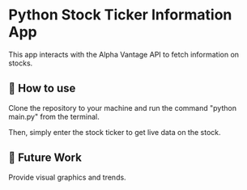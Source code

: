 # Python Stock Ticker Information App
This app interacts with the Alpha Vantage API to fetch information on stocks. 

## 📝 How to use
Clone the repository to your machine and run the command "python main.py" from the terminal. 

Then, simply enter the stock ticker to get live data on the stock. 

## 🚀 Future Work
Provide visual graphics and trends.  
